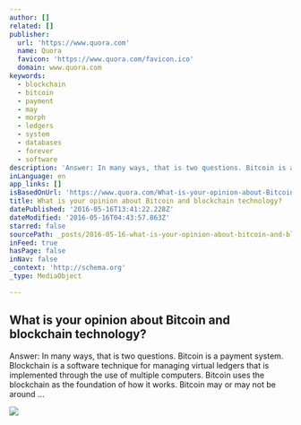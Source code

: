```yaml
---
author: []
related: []
publisher:
  url: 'https://www.quora.com'
  name: Quora
  favicon: 'https://www.quora.com/favicon.ico'
  domain: www.quora.com
keywords:
  - blockchain
  - bitcoin
  - payment
  - may
  - morph
  - ledgers
  - system
  - databases
  - forever
  - software
description: 'Answer: In many ways, that is two questions. Bitcoin is a payment system. Blockchain is a software technique for managing virtual ledgers that is implemented through the use of multiple computers. Bitcoin uses the blockchain as the foundation of how it works. Bitcoin may or may not be around ...'
inLanguage: en
app_links: []
isBasedOnUrl: 'https://www.quora.com/What-is-your-opinion-about-Bitcoin-and-blockchain-technology'
title: What is your opinion about Bitcoin and blockchain technology?
datePublished: '2016-05-16T13:41:22.228Z'
dateModified: '2016-05-16T04:43:57.863Z'
starred: false
sourcePath: _posts/2016-05-16-what-is-your-opinion-about-bitcoin-and-blockchain-technology.md
inFeed: true
hasPage: false
inNav: false
_context: 'http://schema.org'
_type: MediaObject

---
```

<article style=""><h1>What is your opinion about Bitcoin and blockchain technology?</h1><p>Answer: In many ways, that is two questions. Bitcoin is a payment system. Blockchain is a software technique for managing virtual ledgers that is implemented through the use of multiple computers. Bitcoin uses the blockchain as the foundation of how it works. Bitcoin may or may not be around ...</p><img src="https://qsf.is.quoracdn.net/-images.new_grid.fb_share_default.pnge6dde9cfa6e03c43.png" /></article>